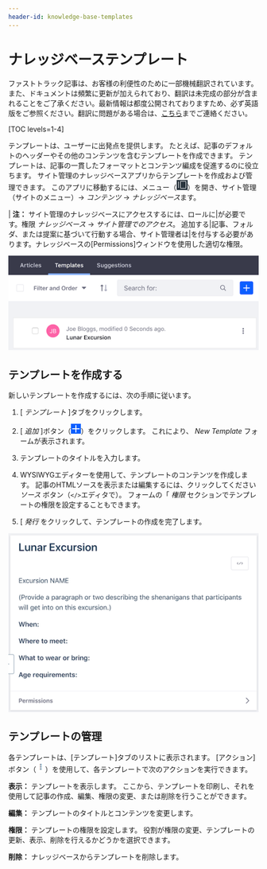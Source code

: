 ```yaml
---
header-id: knowledge-base-templates
---
```


# ナレッジベーステンプレート

<p class="alert alert-info"><span class="wysiwyg-color-blue120">ファストトラック記事は、お客様の利便性のために一部機械翻訳されています。また、ドキュメントは頻繁に更新が加えられており、翻訳は未完成の部分が含まれることをご了承ください。最新情報は都度公開されておりますため、必ず英語版をご参照ください。翻訳に問題がある場合は、<a href="mailto:support-content-jp@liferay.com">こちら</a>までご連絡ください。</span></p>

[TOC levels=1-4]

テンプレートは、ユーザーに出発点を提供します。 たとえば、記事のデフォルトのヘッダーやその他のコンテンツを含むテンプレートを作成できます。 テンプレートは、記事の一貫したフォーマットとコンテンツ編成を促進するのに役立ちます。 サイト管理のナレッジベースアプリからテンプレートを作成および管理できます。 このアプリに移動するには、メニュー（![Menu](../../../../images/icon-menu.png)）を開き、サイト管理（サイトのメニュー）→ *コンテンツ* → *ナレッジベース*ます。

| **注：** サイト管理のナレッジベースにアクセスするには、ロールに|が必要です。権限 *ナレッジベース* → *サイト管理でのアクセス*。 追加する|記事、フォルダ、または提案に基づいて行動する場合、サイト管理者は|を付与する必要があります。ナレッジベースの[Permissions]ウィンドウを使用した適切な権限。

![図1：ナレッジベースアプリの[テンプレート]タブ](../../../../images/kb-admin-templates.png)

## テンプレートを作成する

新しいテンプレートを作成するには、次の手順に従います。

1.  [ *テンプレート* ]タブをクリックします。

2.  [ *追加* ]ボタン（![Add](../../../../images/icon-add.png)）をクリックします。 これにより、 *New Template* フォームが表示されます。

3.  テンプレートのタイトルを入力します。

4.  WYSIWYGエディターを使用して、テンプレートのコンテンツを作成します。 記事のHTMLソースを表示または編集するには、クリックしてください *ソース* ボタン（`</>`エディタで）。 フォームの「 *権限* セクションでテンプレートの権限を設定することもできます。

5.  [ *発行* をクリックして、テンプレートの作成を完了します。

![図2：新しいテンプレートフォーム。](../../../../images/kb-admin-new-template.png)

## テンプレートの管理

各テンプレートは、[テンプレート]タブのリストに表示されます。 [アクション]ボタン（![Actions](../../../../images/icon-actions.png)）を使用して、各テンプレートで次のアクションを実行できます。

**表示：** テンプレートを表示します。 ここから、テンプレートを印刷し、それを使用して記事の作成、編集、権限の変更、または削除を行うことができます。

**編集：** テンプレートのタイトルとコンテンツを変更します。

**権限：** テンプレートの権限を設定します。 役割が権限の変更、テンプレートの更新、表示、削除を行えるかどうかを選択できます。

**削除：** ナレッジベースからテンプレートを削除します。
